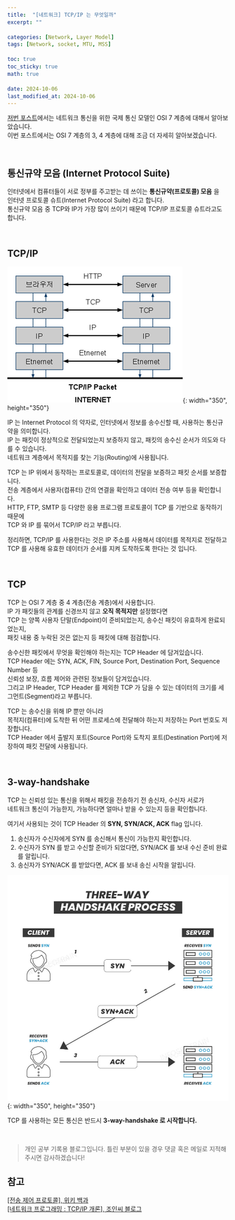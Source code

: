 ```yaml
---
title:  "[네트워크] TCP/IP 는 무엇일까"
excerpt: ""

categories: [Network, Layer Model]
tags: [Network, socket, MTU, MSS]

toc: true
toc_sticky: true
math: true

date: 2024-10-06
last_modified_at: 2024-10-06
---
```


[저번 포스트](https://mgcllee.github.io/posts/OSI_7/)에서는 네트워크 통신을 위한 국제 통신 모델인 OSI 7 계층에 대해서 알아보았습니다.  
이번 포스트에서는 OSI 7 계층의 3, 4 계층에 대해 조금 더 자세히 알아보겠습니다.  

<br/>

## 통신규약 모음 (Internet Protocol Suite)

인터넷에서 컴퓨터들이 서로 정부를 주고받는 데 쓰이는 **통신규약(프로토콜) 모음** 을  
인터넷 프로토콜 슈트(Internet Protocol Suite) 라고 합니다.  
통신규약 모음 중 TCP와 IP가 가장 많이 쓰이기 때문에 TCP/IP 프로토콜 슈트라고도 합니다.  

<br/>

## TCP/IP 

![TCP/IP](/assets/img/Network/TcpIpPacket.png){: width="350", height="350"}  

IP 는 Internet Protocol 의 약자로, 인터넷에서 정보를 송수신할 때, 사용하는 통신규약을 의미합니다.  
IP 는 패킷이 정상적으로 전달되었는지 보증하지 않고, 패킷의 송수신 순서가 의도와 다를 수 있습니다.  
네트워크 계층에서 목적지를 찾는 기능(Routing)에 사용됩니다.  

TCP 는 IP 위에서 동작하는 프로토콜로, 데이터의 전달을 보증하고 패킷 순서를 보증합니다.  
전송 계층에서 사용자(컴퓨터) 간의 연결을 확인하고 데이터 전송 여부 등을 확인합니다.  
HTTP, FTP, SMTP 등 다양한 응용 프로그램 프로토콜이 TCP 를 기반으로 동작하기 때문에  
TCP 와 IP 를 묶어서 TCP/IP 라고 부릅니다.  

정리하면, TCP/IP 를 사용한다는 것은 IP 주소를 사용해서 데이터를 목적지로 전달하고  
TCP 를 사용해 유효한 데이터가 순서를 지켜 도착하도록 한다는 것 입니다.  

<br/>

## TCP

TCP 는 OSI 7 계층 중 4 계층(전송 계층)에서 사용합니다.  
IP 가 패킷들의 관계를 신경쓰지 않고 **오직 목적지만** 설정했다면  
TCP 는 양쪽 사용자 단말(Endpoint)이 준비되었는지, 송수신 패킷이 유효하게 완료되었는지,  
패킷 내용 중 누락된 것은 없는지 등 패킷에 대해 점검합니다.  

송수신한 패킷에서 무엇을 확인해야 하는지는 TCP Header 에 담겨있습니다.  
TCP Header 에는 SYN, ACK, FIN, Source Port, Destination Port, Sequence Number 등  
신뢰성 보장, 흐름 제어와 관련된 정보들이 담겨있습니다.  
그리고 IP Header, TCP Header 를 제외한 TCP 가 담을 수 있는 데이터의 크기를 세그먼트(Segment)라고 부릅니다.  

TCP 는 송수신을 위해 IP 뿐만 아니라  
목적지(컴퓨터)에 도착한 뒤 어떤 프로세스에 전달해야 하는지 저장하는 Port 번호도 저장합니다.  
TCP Header 에서 출발지 포트(Source Port)와 도착지 포트(Destination Port)에 저장하여 패킷 전달에 사용됩니다.  

<br/>

## 3-way-handshake

TCP 는 신뢰성 있는 통신을 위해서 패킷을 전송하기 전 송신자, 수신자 서로가  
네트워크 통신이 가능한지, 가능하다면 얼마나 받을 수 있는지 등을 확인합니다.  

여기서 사용되는 것이 TCP Header 의 **SYN, SYN/ACK, ACK** flag 입니다.  
1. 송신자가 수신자에게 SYN 를 송신해서 통신이 가능한지 확인합니다.  
2. 수신자가 SYN 를 받고 수신할 준비가 되었다면, SYN/ACK 를 보내 수신 준비 완료를 알립니다.  
3. 송신자가 SYN/ACK 를 받았다면, ACK 를 보내 송신 시작을 알립니다.  

![3-way-handshake](/assets/img/Network/ThreeWayHandshakeProccess.png){: width="350", height="350"}  

TCP 를 사용하는 모든 통신은 반드시 **3-way-handshake 로 시작합니다.**  

<br/>

> 개인 공부 기록용 블로그입니다. 틀린 부분이 있을 경우 댓글 혹은 메일로 지적해주시면 감사하겠습니다! 

## 참고

[[전송 제어 프로토콜], 위키 백과](https://ko.wikipedia.org/wiki/%EC%A0%84%EC%86%A1_%EC%A0%9C%EC%96%B4_%ED%94%84%EB%A1%9C%ED%86%A0%EC%BD%9C)  
[[네트워크 프로그래밍 : TCP/IP 개론], 조인씨 블로그](https://www.joinc.co.kr/w/Site/Network_Programing/Documents/IntroTCPIP)  